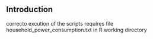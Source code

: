 ## Introduction

correcto excution of the scripts requires file household_power_consumption.txt in R working directory

 
